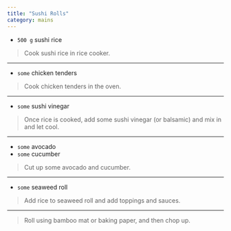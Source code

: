 ```yaml
---
title: "Sushi Rolls"
category: mains
---
```



* `500 g` sushi rice

> Cook sushi rice in rice cooker.

---

* `some` chicken tenders

> Cook chicken tenders in the oven.

---

* `some` sushi vinegar

> Once rice is cooked, add some sushi vinegar (or balsamic) and mix in and let cool.

---

* `some` avocado
* `some` cucumber

> Cut up some avocado and cucumber.

---

* `some` seaweed roll

> Add rice to seaweed roll and add toppings and sauces.

---

> Roll using bamboo mat or baking paper, and then chop up.

